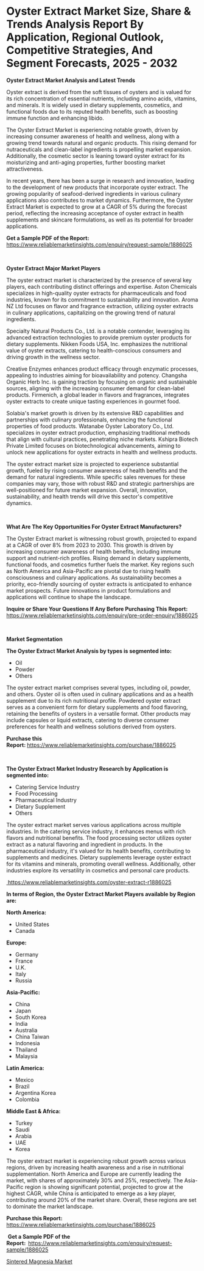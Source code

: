 <p><h1>Oyster Extract Market Size, Share & Trends Analysis Report By Application, Regional Outlook, Competitive Strategies, And Segment Forecasts, 2025 - 2032</h1></p><p><strong>Oyster Extract Market Analysis and Latest Trends</strong></p>
<p><p>Oyster extract is derived from the soft tissues of oysters and is valued for its rich concentration of essential nutrients, including amino acids, vitamins, and minerals. It is widely used in dietary supplements, cosmetics, and functional foods due to its reputed health benefits, such as boosting immune function and enhancing libido.</p><p>The Oyster Extract Market is experiencing notable growth, driven by increasing consumer awareness of health and wellness, along with a growing trend towards natural and organic products. This rising demand for nutraceuticals and clean-label ingredients is propelling market expansion. Additionally, the cosmetic sector is leaning toward oyster extract for its moisturizing and anti-aging properties, further boosting market attractiveness.</p><p>In recent years, there has been a surge in research and innovation, leading to the development of new products that incorporate oyster extract. The growing popularity of seafood-derived ingredients in various culinary applications also contributes to market dynamics. Furthermore, the Oyster Extract Market is expected to grow at a CAGR of 5% during the forecast period, reflecting the increasing acceptance of oyster extract in health supplements and skincare formulations, as well as its potential for broader applications.</p></p>
<p><strong>Get a Sample PDF of the Report:&nbsp;</strong> <a href="https://www.reliablemarketinsights.com/enquiry/request-sample/1886025?utm_campaign=3571&utm_medium=2&utm_source=Github&utm_content=ia&utm_term=02042025&utm_id=oyster-extract">https://www.reliablemarketinsights.com/enquiry/request-sample/1886025</a></p>
<p>&nbsp;</p>
<p><strong>Oyster Extract Major Market Players</strong></p>
<p><p>The oyster extract market is characterized by the presence of several key players, each contributing distinct offerings and expertise. Aston Chemicals specializes in high-quality oyster extracts for pharmaceuticals and food industries, known for its commitment to sustainability and innovation. Aroma NZ Ltd focuses on flavor and fragrance extraction, utilizing oyster extracts in culinary applications, capitalizing on the growing trend of natural ingredients.</p><p>Specialty Natural Products Co., Ltd. is a notable contender, leveraging its advanced extraction technologies to provide premium oyster products for dietary supplements. Nikken Foods USA, Inc. emphasizes the nutritional value of oyster extracts, catering to health-conscious consumers and driving growth in the wellness sector.</p><p>Creative Enzymes enhances product efficacy through enzymatic processes, appealing to industries aiming for bioavailability and potency. Changsha Organic Herb Inc. is gaining traction by focusing on organic and sustainable sources, aligning with the increasing consumer demand for clean-label products. Firmenich, a global leader in flavors and fragrances, integrates oyster extracts to create unique tasting experiences in gourmet food.</p><p>Solabia's market growth is driven by its extensive R&D capabilities and partnerships with culinary professionals, enhancing the functional properties of food products. Watanabe Oyster Laboratory Co., Ltd. specializes in oyster extract production, emphasizing traditional methods that align with cultural practices, penetrating niche markets. Kshipra Biotech Private Limited focuses on biotechnological advancements, aiming to unlock new applications for oyster extracts in health and wellness products.</p><p>The oyster extract market size is projected to experience substantial growth, fueled by rising consumer awareness of health benefits and the demand for natural ingredients. While specific sales revenues for these companies may vary, those with robust R&D and strategic partnerships are well-positioned for future market expansion. Overall, innovation, sustainability, and health trends will drive this sector's competitive dynamics.</p></p>
<p>&nbsp;</p>
<p><strong>What Are The Key Opportunities For Oyster Extract Manufacturers?</strong></p>
<p><p>The Oyster Extract market is witnessing robust growth, projected to expand at a CAGR of over 8% from 2023 to 2030. This growth is driven by increasing consumer awareness of health benefits, including immune support and nutrient-rich profiles. Rising demand in dietary supplements, functional foods, and cosmetics further fuels the market. Key regions such as North America and Asia-Pacific are pivotal due to rising health consciousness and culinary applications. As sustainability becomes a priority, eco-friendly sourcing of oyster extracts is anticipated to enhance market prospects. Future innovations in product formulations and applications will continue to shape the landscape.</p></p>
<p><strong>Inquire or Share Your Questions If Any Before Purchasing This Report:</strong> <a href="https://www.reliablemarketinsights.com/enquiry/pre-order-enquiry/1886025?utm_campaign=3571&utm_medium=2&utm_source=Github&utm_content=ia&utm_term=02042025&utm_id=oyster-extract">https://www.reliablemarketinsights.com/enquiry/pre-order-enquiry/1886025</a></p>
<p>&nbsp;</p>
<p><strong>Market Segmentation</strong></p>
<p><strong>The Oyster Extract Market Analysis by types is segmented into:</strong></p>
<p><ul><li>Oil</li><li>Powder</li><li>Others</li></ul></p>
<p><p>The oyster extract market comprises several types, including oil, powder, and others. Oyster oil is often used in culinary applications and as a health supplement due to its rich nutritional profile. Powdered oyster extract serves as a convenient form for dietary supplements and food flavoring, retaining the benefits of oysters in a versatile format. Other products may include capsules or liquid extracts, catering to diverse consumer preferences for health and wellness solutions derived from oysters.</p></p>
<p><strong>Purchase this Report:&nbsp;</strong><a href="https://www.reliablemarketinsights.com/purchase/1886025?utm_campaign=3571&utm_medium=2&utm_source=Github&utm_content=ia&utm_term=02042025&utm_id=oyster-extract">https://www.reliablemarketinsights.com/purchase/1886025</a></p>
<p>&nbsp;</p>
<p><strong>The Oyster Extract Market Industry Research by Application is segmented into:</strong></p>
<p><ul><li>Catering Service Industry</li><li>Food Processing</li><li>Pharmaceutical Industry</li><li>Dietary Supplement</li><li>Others</li></ul></p>
<p><p>The oyster extract market serves various applications across multiple industries. In the catering service industry, it enhances menus with rich flavors and nutritional benefits. The food processing sector utilizes oyster extract as a natural flavoring and ingredient in products. In the pharmaceutical industry, it's valued for its health benefits, contributing to supplements and medicines. Dietary supplements leverage oyster extract for its vitamins and minerals, promoting overall wellness. Additionally, other industries explore its versatility in cosmetics and personal care products.</p></p>
<p><a href="https://www.reliablemarketinsights.com/oyster-extract-r1886025?utm_campaign=3571&utm_medium=2&utm_source=Github&utm_content=ia&utm_term=02042025&utm_id=oyster-extract">&nbsp;https://www.reliablemarketinsights.com/oyster-extract-r1886025</a></p>
<p><strong>In terms of Region, the Oyster Extract Market Players available by Region are:</strong></p>
<p>
    <p> <strong> North America: </strong>
        <ul>
            <li>United States</li>
            <li>Canada</li>
        </ul>
        </p> 
    <p> <strong> Europe: </strong>
        <ul>
            <li>Germany</li>
            <li>France</li>
            <li>U.K.</li>
            <li>Italy</li>
            <li>Russia</li>
        </ul>
        </p> 
    <p> <strong> Asia-Pacific: </strong>
        <ul>
            <li>China</li>
            <li>Japan</li>
            <li>South Korea</li>
            <li>India</li>
            <li>Australia</li>
            <li>China Taiwan</li>
            <li>Indonesia</li>
            <li>Thailand</li>
            <li>Malaysia</li>
        </ul>
        </p> 
    <p> <strong> Latin America: </strong>
        <ul>
            <li>Mexico</li>
            <li>Brazil</li>
            <li>Argentina Korea</li>
            <li>Colombia</li>
        </ul>
        </p> 
    <p> <strong> Middle East & Africa: </strong>
        <ul>
            <li>Turkey</li>
            <li>Saudi</li>
            <li>Arabia</li>
            <li>UAE</li>
            <li>Korea</li>
        </ul>
    </p>
    </p>
<p><p>The oyster extract market is experiencing robust growth across various regions, driven by increasing health awareness and a rise in nutritional supplementation. North America and Europe are currently leading the market, with shares of approximately 30% and 25%, respectively. The Asia-Pacific region is showing significant potential, projected to grow at the highest CAGR, while China is anticipated to emerge as a key player, contributing around 20% of the market share. Overall, these regions are set to dominate the market landscape.</p></p>
<p><strong>Purchase this Report: </strong><a href="https://www.reliablemarketinsights.com/purchase/1886025?utm_campaign=3571&utm_medium=2&utm_source=Github&utm_content=ia&utm_term=02042025&utm_id=oyster-extract">https://www.reliablemarketinsights.com/purchase/1886025</a></p>
<p>&nbsp;<strong>Get a Sample PDF of the Report:&nbsp;&nbsp;</strong><a href="https://www.reliablemarketinsights.com/enquiry/request-sample/1886025?utm_campaign=3571&utm_medium=2&utm_source=Github&utm_content=ia&utm_term=02042025&utm_id=oyster-extract">https://www.reliablemarketinsights.com/enquiry/request-sample/1886025</a></p>
<p><strong></strong></p>
<p><p><a href="https://github.com/lanuskarnajc/Market-Research-Report-List-1/blob/main/sintered-magnesia-market.md?utm_campaign=3571&utm_medium=2&utm_source=Github&utm_content=ia&utm_term=02042025&utm_id=oyster-extract">Sintered Magnesia Market</a></p></p>